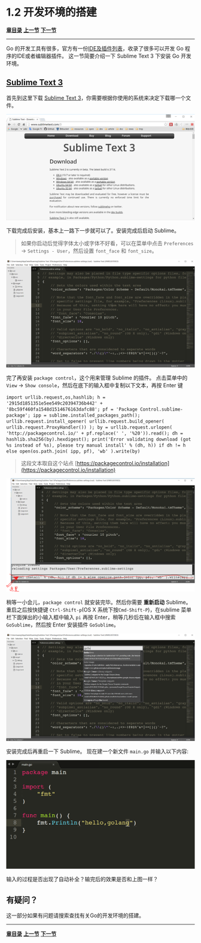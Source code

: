 1.2 开发环境的搭建
==================

[**章目录**](./ch01.md)
[**上一节**](./ch01-01-install-go.md)
[**下一节**](./ch01-03-resources.md)

---

Go 的开发工具有很多，官方有一份[IDE及插件列表][]，收录了很多可以开发 Go 程序的IDE或者编辑器插件。
这一节简要介绍一下 Sublime Text 3 下安装 Go 开发环境。

## [Sublime Text 3][]

首先到这里下载 [Sublime Text 3][]，你需要根据你使用的系统来决定下载哪一个文件。

![sublimetext3-download](../res/sublime3_download.PNG)

下载完成后安装，基本上一路下一步就可以了。安装完成后启动 Sublime。

> 如果你启动后觉得字体太小或字体不好看，可以在菜单中点击 `Preferences` -> `Settings - User`，然后设置 `font_face` 和 `font_size`。

![sublimetext3-setting](../res/sublime3_setting.PNG)

完了再安装 `package control`，这个用来管理 Sublime 的插件。
点击菜单中的 `View` -> `Show console`，然后在底下的输入框中复制以下文本，再按 Enter 键

	import urllib.request,os,hashlib; h = '2915d1851351e5ee549c20394736b442' + '8bc59f460fa1548d1514676163dafc88'; pf = 'Package Control.sublime-package'; ipp = sublime.installed_packages_path(); urllib.request.install_opener( urllib.request.build_opener( urllib.request.ProxyHandler()) ); by = urllib.request.urlopen( 'http://packagecontrol.io/' + pf.replace(' ', '%20')).read(); dh = hashlib.sha256(by).hexdigest(); print('Error validating download (got %s instead of %s), please try manual install' % (dh, h)) if dh != h else open(os.path.join( ipp, pf), 'wb' ).write(by)

> 这段文本取自这个站点 [https://packagecontrol.io/installation](https://packagecontrol.io/installation)

![sublimetext3-packagecontrol](../res/sublime3_packagecontrol.PNG)

稍等一小会儿，`package control` 就安装完毕。然后你需要 **重新启动** Sublime。
重启之后按快捷键 `Ctrl-Shift-p`(OS X 系统下按`Cmd-Shift-P`)，在sublime 菜单栏下面弹出的小输入框中输入 `pi` 再按 Enter，稍等几秒后在输入框中搜索 `GoSublime`，然后按 Enter 安装插件 `GoSublime`。

![sublimetext3-gosublime](../res/sublime3_gosublime.PNG)

安装完成后再重启一下 Sublime。
现在建一个新文件 `main.go` 并输入以下内容:

![sublimetext3-gohello](../res/sublime3_gohello.PNG)

输入的过程是否出现了自动补全？输完后的效果是否和上图一样？

## 有疑问？
这一部分如果有问题请搜索查找有关Go的开发环境的搭建。


[IDE及插件列表]: https://github.com/golang/go/wiki/IDEsAndTextEditorPlugins
[Sublime Text 3]: http://www.sublimetext.com/3 "Sublime"

---
[**章目录**](./ch01.md)
[**上一节**](./ch01-01-install-go.md)
[**下一节**](./ch01-03-resources.md)
